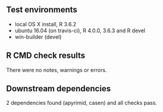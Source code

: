 ## Test environments
* local OS X install, R 3.6.2
* ubuntu 16.04 (on travis-ci), R 4.0.0, 3.6.3 and R devel
* win-builder (devel)

## R CMD check results
There were no notes, warnings or errors.

## Downstream dependencies
2 dependencies found (apyrimid, casen) and all checks pass.
